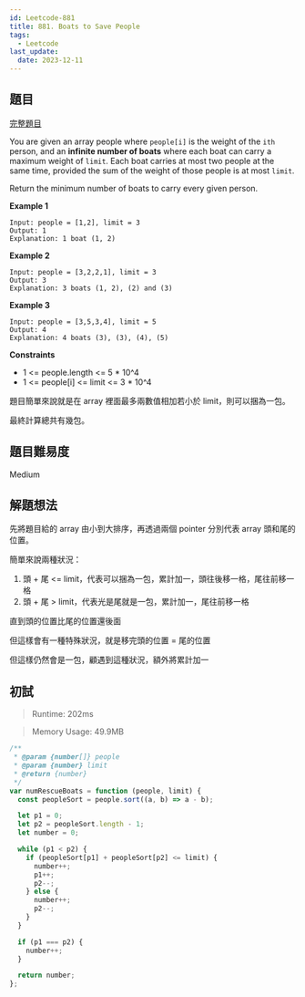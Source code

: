 ```yaml
---
id: Leetcode-881
title: 881. Boats to Save People
tags:
  - Leetcode
last_update:
  date: 2023-12-11
---
```


## 題目

[完整題目](https://leetcode.com/problems/boats-to-save-people/)

You are given an array people where `people[i]` is the weight of the `ith` person, and an **infinite number of boats** where each boat can carry a maximum weight of `limit`. Each boat carries at most two people at the same time, provided the sum of the weight of those people is at most `limit`.

Return the minimum number of boats to carry every given person.

**Example 1**

```
Input: people = [1,2], limit = 3
Output: 1
Explanation: 1 boat (1, 2)
```

**Example 2**

```
Input: people = [3,2,2,1], limit = 3
Output: 3
Explanation: 3 boats (1, 2), (2) and (3)
```

**Example 3**

```
Input: people = [3,5,3,4], limit = 5
Output: 4
Explanation: 4 boats (3), (3), (4), (5)
```

**Constraints**

- 1 <= people.length <= 5 \* 10^4
- 1 <= people[i] <= limit <= 3 \* 10^4

題目簡單來說就是在 array 裡面最多兩數值相加若小於 limit，則可以捆為一包。

最終計算總共有幾包。

## 題目難易度

Medium

## 解題想法

先將題目給的 array 由小到大排序，再透過兩個 pointer 分別代表 array 頭和尾的位置。

簡單來說兩種狀況：

1. 頭 + 尾 <= limit，代表可以捆為一包，累計加一，頭往後移一格，尾往前移一格
2. 頭 + 尾 > limit，代表光是尾就是一包，累計加一，尾往前移一格

直到頭的位置比尾的位置還後面

但這樣會有一種特殊狀況，就是移完頭的位置 = 尾的位置

但這樣仍然會是一包，顧遇到這種狀況，額外將累計加一

## 初試

> Runtime: 202ms

> Memory Usage: 49.9MB

```javascript
/**
 * @param {number[]} people
 * @param {number} limit
 * @return {number}
 */
var numRescueBoats = function (people, limit) {
  const peopleSort = people.sort((a, b) => a - b);

  let p1 = 0;
  let p2 = peopleSort.length - 1;
  let number = 0;

  while (p1 < p2) {
    if (peopleSort[p1] + peopleSort[p2] <= limit) {
      number++;
      p1++;
      p2--;
    } else {
      number++;
      p2--;
    }
  }

  if (p1 === p2) {
    number++;
  }

  return number;
};
```

